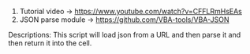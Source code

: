 1. Tutorial video -> https://www.youtube.com/watch?v=CFFLRmHsEAs
2. JSON parse module -> https://github.com/VBA-tools/VBA-JSON


Descriptions: This script will load json from a URL and then parse it and then return it into the cell.
